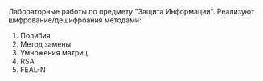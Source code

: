 Лабораторные работы по предмету "Защита Информации".
Реализуют шифрование/дешифроания методами:
1. Полибия
2. Метод замены
3. Умножения матриц
4. RSA
5. FEAL-N
